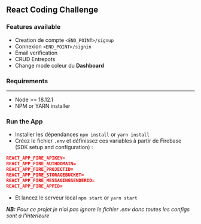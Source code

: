 ## React Coding Challenge

### Features available

-   Creation de compte `<END_POINT>/signup`
-   Connexion `<END_POINT>/signin`
-   Email verification
-   CRUD Entrepots
-   Change mode coleur du <strong>Dashboard</strong>

### Requirements

---

-   Node >= 18.12.1
-   NPM or YARN installer

### Run the App

-   Installer les dépendances `npm install` or `yarn install`
-   Créez le fichier `.env` et définissez ces variables à partir de Firebase (SDK setup and configuration) :
```json
REACT_APP_FIRE_APIKEY= 
REACT_APP_FIRE_AUTHDOMAIN=
REACT_APP_FIRE_PROJECTID=
REACT_APP_FIRE_STORAGEBUCKET= 
REACT_APP_FIRE_MESSAGINGSENDERID= 
REACT_APP_FIRE_APPID=
```
-   Et lancez le serveur local `npm start` or `yarn start`

**_NB:_** _Pour ce projet je n'ai pas ignore le fichier .env donc toutes les configs sont a l'interieure_